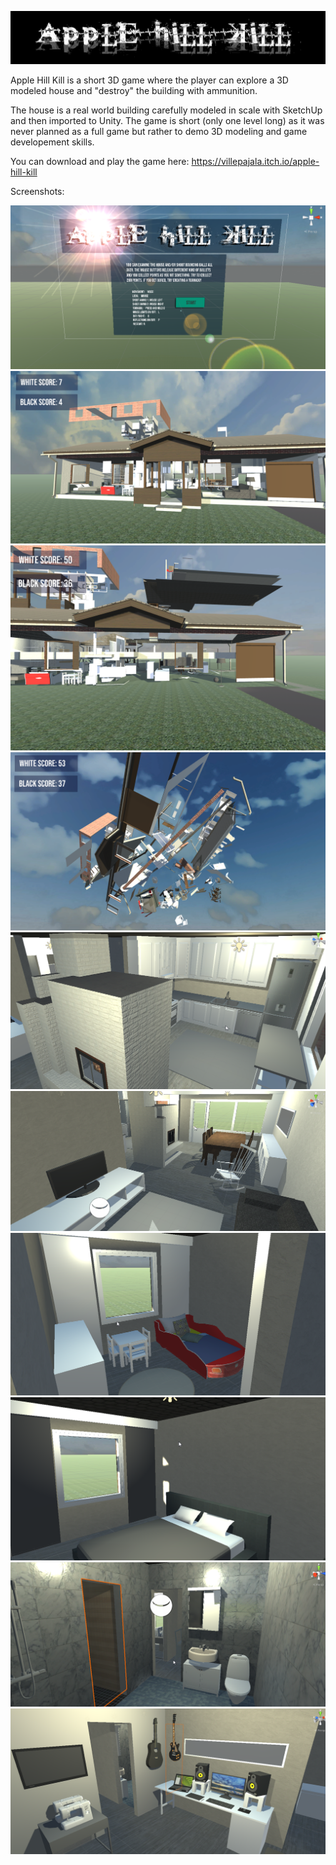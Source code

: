 ![](Apple%20Hill%20Kill/images/Logo.jpg)

Apple Hill Kill is a short 3D game where the player can explore a 3D modeled house and "destroy" the building with ammunition.

The house is a real world building carefully modeled in scale with SketchUp and then imported to Unity. The game is short (only one level long) as it was never planned as a full game but rather to demo 3D modeling and game developement skills.

You can download and play the game here: https://villepajala.itch.io/apple-hill-kill


Screenshots:

![](Apple%20Hill%20Kill/images/Apple%20Hill%20Kill%207.png)
![](Apple%20Hill%20Kill/images/Apple%20Hill%20Kill%208.png)
![](Apple%20Hill%20Kill/images/Apple%20Hill%20Kill%209.png)
![](Apple%20Hill%20Kill/images/Apple%20Hill%20Kill%2010.png)
![](Apple%20Hill%20Kill/images/Apple%20Hill%20Kill%201.png)
![](Apple%20Hill%20Kill/images/Apple%20Hill%20Kill%202.png)
![](Apple%20Hill%20Kill/images/Apple%20Hill%20Kill%203.png)
![](Apple%20Hill%20Kill/images/Apple%20Hill%20Kill%204.png)
![](Apple%20Hill%20Kill/images/Apple%20Hill%20Kill%205.png)
![](Apple%20Hill%20Kill/images/Apple%20Hill%20Kill%206.png)


